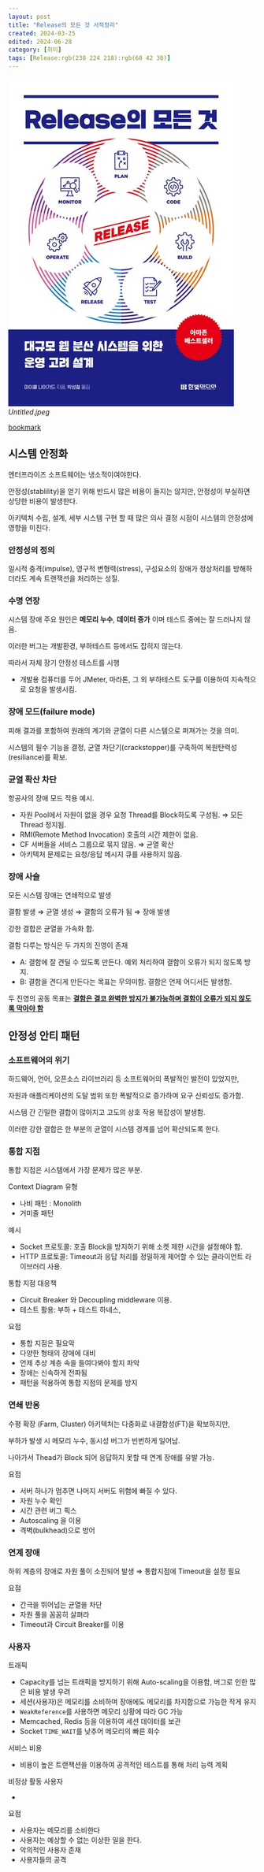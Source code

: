 ```yaml
---
layout: post
title: "Release의 모든 것 서적정리"
created: 2024-03-25
edited: 2024-06-28
category: [취미]
tags: [Release:rgb(238 224 218):rgb(68 42 30)]
---
```



![0](/assets/img/2024-03-25-Release의-모든-것-서적정리.md/0.png)_Untitled.jpeg_


[bookmark](https://product.kyobobook.co.kr/detail/S000211502257)


## 시스템 안정화


엔터프라이즈 소프트웨어는 냉소적이여야한다.


안정성(stablility)을 얻기 위해 반드시 많은 비용이 들지는 않지만, 안정성이 부실하면 상당한 비용이 발생한다. 


아키텍처 수립, 설계, 세부 시스템 구현 할 때 많은 의사 결정 시점이 시스템의 안정성에 영향을 미친다.


### 안정성의 정의


일시적 충격(impulse), 영구적 변형력(stress), 구성요소의 장애가 정상처리를 방해하더라도 계속 트랜잭션을 처리하는 성질.


### 수명 연장


시스템 장애 주요 원인은 **메모리 누수**, **데이터 증가** 이며 테스트 중에는 잘 드러나지 않음.


이러한 버그는 개발환경, 부하테스트 등에서도 잡히지 않는다. 


따라서 자체 장기 안정성 테스트를 시행

- 개발용 컴퓨터를 두어 JMeter, 마라톤, 그 외 부하테스트 도구를 이용하여 지속적으로 요청을 발생시킴.

### 장애 모드(failure mode)


피해 결과를 포함하여 원래의 계기와 균열이 다른 시스템으로 퍼져가는 것을 의미.


시스템의 필수 기능을 결정, 균열 차단기(crackstopper)를 구축하여 복원탄력성(resiliance)를 확보.


### 균열 확산 차단


항공사의 장애 모드 적용 예시.

- 자원 Pool에서 자원이 없을 경우 요청 Thread를 Block하도록 구성됨. ⇒ 모든 Thread 정지됨.
- RMI(Remote Method Invocation) 호출의 시간 제한이 없음.
- CF 서버들을 서비스 그룹으로 묶지 않음. ⇒ 균열 확산
- 아키텍처 문제로는 요청/응답 메시지 큐를 사용하지 않음.

### 장애 사슬


모든 시스템 장애는 연쇄적으로  발생


결함 발생 ⇒ 균열 생성 ⇒ 결함의 오류가 됨 ⇒ 장애 발생


강한 결합은 균열을 가속화 함.


결함 다루는 방식은 두 가지의 진영이 존재

- A: 결함에 잘 견딜 수 있도록 만든다. 예외 처리하여 결함이 오류가 되지 않도록 방지.
- B: 결함을 견디게 만든다는 목표는 무의미함. 결함은 언제 어디서든 발생함.

두 진영의 공동 목표는 <u>**결함은 결코 완벽한 방지가 불가능하며 결함이 오류가 되지 않도록 막아야 함**</u>


## 안정성 안티 패턴


### 소프트웨어의 위기


하드웨어, 언어, 오픈소스 라이브러리 등 소프트웨어의 폭발적인 발전이 있었지만,


자원과 애플리케이션의 도달 범위 또한 폭발적으로 증가하며 요구 신뢰성도 증가함.


시스템 간 긴밀한 결합이 많아지고 고도의 상호 작용 복잡성이 발생함.


이러한 강한 결합은 한 부분의 균열이 시스템 경계를 넘어 확산되도록 한다.


### 통합 지점


통합 지점은 시스템에서 가장 문제가 많은 부분.


Context Diagram 유형

- 나비 패턴 : Monolith
- 거미줄 패턴

예시

- Socket 프로토콜: 호출 Block을 방지하기 위해 소켓 제한 시간을 설정해야 함.
- HTTP 프로토콜: Timeout과 응답 처리를 정밀하게 제어할 수 있는 클라이언트 라이브러리 사용.

통합 지점 대응책

- Circuit Breaker 와 Decoupling middleware 이용.
- 테스트 활용: 부하 + 테스트 하네스,

요점

- 통합 지점은 필요악
- 다양한 형태의 장애에 대비
- 언제 추상 계층 속을 들여다봐야 할지 파악
- 장애는 신속하게 전파됨
- 패턴을 적용하여 통합 지점의 문제를 방지

### 연쇄 반응


수평 확장 (Farm, Cluster) 아키텍처는 다중화로 내결함성(FT)을 확보하지만,


부하가 발생 시 메모리 누수, 동시성 버그가 빈번하게 일어남.


나아가서 Thead가 Block 되어 응답하지 못할 때 연계 장애를 유발 가능.


요점

- 서버 하나가 멈추면 나머지 서버도 위험에 빠질 수 있다.
- 자원 누수 확인
- 시간 관련 버그 픽스
- Autoscaling 을 이용
- 격벽(bulkhead)으로 방어

### 연계 장애


하위 계층의 장애로 자원 풀이 소진되어 발생 ⇒ 통합지점에 Timeout을 설정 필요


요점

- 간극을 뛰어넘는 균열을 차단
- 자원 풀을 꼼꼼히 살펴라
- Timeout과 Circuit Breaker를 이용

### 사용자


트래픽

- Capacity를 넘는 트래픽을 방지하기 위해 Auto-scaling을 이용함, 버그로 인한 많은 비용 발생 우려
- 세션(사용자)은 메모리를 소비하며 장애에도 메모리를 차지함으로 가능한 작게 유지
- `WeakReference`를 사용하면 메모리 상황에 따라 GC 가능
- Memcached, Redis 등을 이용하여 세션 데이터를 보관
- Socket `TIME_WAIT`를 낮추어 메모리의 빠른 회수

서비스 비용

- 비용이 높은 트랜잭션을 이용하여 공격적인 테스트를 통해 처리 능력 계획

비정상 활동 사용자

- 

요점

- 사용자는 메모리를 소비한다
- 사용자는 예상할 수 없는 이상한 일을 한다.
- 악의적인 사용자 존재
- 사용자들의 공격
